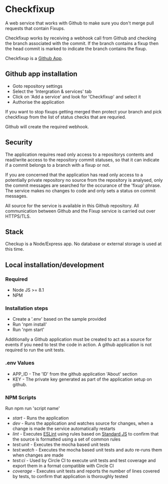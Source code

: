 # Checkfixup

A web service that works with Github to make sure you don't merge pull requests that contain Fixups.

Checkfixup works by receiving a webhook call from Github and checking the branch associated with the commit. If the branch contains a fixup then the head commit is marked to indicate the branch contains the fixup.

Checkfixup is a [Github App](https://developer.github.com/apps/building-github-apps/).

## Github app installation
- Goto repository settings
- Select the 'Intergration & services' tab 
- Click on 'Add a service' and look for 'Checkfixup' and select it
- Authorise the application

If you want to stop fixups getting merged then protect your branch and pick checkfixup from the list of status checks that are requried.

Github will create the required webhook.

## Security

The application requires read only access to a repositorys contents and read/write access to the repository commit statuses, so that it can indicate if a commit belongs to a branch with a fixup or not.

If you are concerned that the application has read only access to a potentially private repository no source from the repository is analysed, only the commit messages are searched for the occurance of the 'fixup' phrase. The service makes no changes to code and only sets a status on commit messages.

All source for the service is available in this Github repository. All communication between Github and the Fixup service is carried out over HTTPS/TLS.

## Stack
Checkup is a Node/Express app. No database or external storage is used at this time.

## Local installation/development

### Required
- Node JS >= 8.1
- NPM

### Installation steps
- Create a '.env' based on the sample provided
- Run 'npm install'
- Run 'npm start'

Additionally a Github application must be created to act as a source for events if you need to test the code in action. A github application is not required to run the unit tests.

### .env Values
- APP_ID - The 'ID' from the github application 'About' section
- KEY - The private key generated as part of the application setup on github.

### NPM Scripts
Run npm run 'script name'

- *start* - Runs the application
- *dev* - Runs the application and watches source for changes, when a change is made the service automatically restarts
- *lint* - Executes [ESLint](https://eslint.org/) using rules based on [Standard JS](https://standardjs.com/) to confirm that the source is formatted using a set of common rules
- *test:unit* - Executes the mocha based unit tests
- *test:watch* - Executes the mocha based unit tests and auto re-runs them when changes are made
- *test:ci* - Used by Circle CI to execute unit tests and test coverage and export them in a format compatible with Circle CI
- *coverage* - Executes unit tests and reports the number of lines covered by tests, to confirm that application is thoroughly tested
